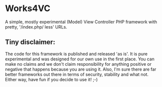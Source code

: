 # Works4VC
A simple, mostly experimental (Model) View Controller PHP framework with pretty, '/index.php/ less' URLs.

## Tiny disclaimer:
The code for this framework is published and released 'as is'. It is pure experimental and was designed for our own use in the first place. You can make no claims and we don't claim responsibility for anything positive or negative that happens because you are using it. Also, I'm sure there are far better frameworks out there in terms of security, stability and what not. Either way, have fun if you decide to use it! ;-) 
